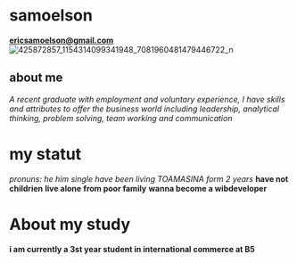 # samoelson
**ericsamoelson@gmail.com**
 <URL of your GitHub repository>
 ![425872857_1154314099341948_7081960481479446722_n](https://github.com/user-attachments/assets/c879d2fb-878d-4fb3-a3bc-20301eb88c2f)
 ## about me 
 *A recent graduate with employment and voluntary experience, I have skills and attributes to offer the business world including leadership, analytical thinking, problem solving, team working and communication*
 # my statut
 *pronuns: he him*
 *single*
 *have been living TOAMASINA form 2 years*
 **have not childrien**
 **live alone**
 **from poor family**
 **wanna become a wibdeveloper**
 # About my study
 **i am currently a 3st year student in international commerce at B5**
 
 

